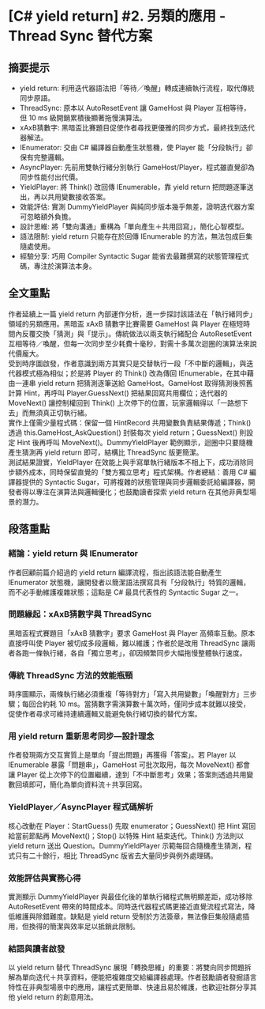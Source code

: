 # [C# yield return] #2. 另類的應用 - Thread Sync 替代方案

## 摘要提示
- yield return: 利用迭代器語法把「等待╱喚醒」轉成連續執行流程，取代傳統同步原語。  
- ThreadSync: 原本以 AutoResetEvent 讓 GameHost 與 Player 互相等待，但 10 ms 級開銷累積後顯著拖慢演算法。  
- xAxB猜數字: 黑暗盃比賽題目促使作者尋找更優雅的同步方式，最終找到迭代器解法。  
- IEnumerator: 交由 C# 編譯器自動產生狀態機，使 Player 能「分段執行」卻保有完整邏輯。  
- AsyncPlayer: 先前用雙執行緒分別執行 GameHost/Player，程式雖直覺卻為同步性能付出代價。  
- YieldPlayer: 將 Think() 改回傳 IEnumerable<HintRecord>，靠 yield return 把問題逐筆送出，再以共用變數接收答案。  
- 效能評估: 實測 DummyYieldPlayer 與純同步版本幾乎無差，證明迭代器方案可忽略額外負擔。  
- 設計思維: 將「雙向溝通」重構為「單向產生＋共用回寫」，簡化心智模型。  
- 語法限制: yield return 只能存在於回傳 IEnumerable<T> 的方法，無法包成巨集隨處使用。  
- 經驗分享: 巧用 Compiler Syntactic Sugar 能省去最難撰寫的狀態管理程式碼，專注於演算法本身。

## 全文重點
作者延續上一篇 yield return 內部運作分析，進一步探討該語法在「執行緒同步」領域的另類應用。黑暗盃 xAxB 猜數字比賽需要 GameHost 與 Player 在極短時間內反覆交換「猜測」與「提示」。傳統做法以兩支執行緒配合 AutoResetEvent 互相等待／喚醒，但每一次同步至少耗費十毫秒，對需十多萬次迴圈的演算法來說代價龐大。  
受到時序圖啟發，作者意識到兩方其實只是交替執行一段「不中斷的邏輯」，與迭代器模式極為相似；於是將 Player 的 Think() 改為傳回 IEnumerable<HintRecord>，在其中藉由一連串 yield return 把猜測逐筆送給 GameHost。GameHost 取得猜測後照舊計算 Hint，再呼叫 Player.GuessNext() 把結果回寫共用欄位；迭代器的 MoveNext() 讓控制權回到 Think() 上次停下的位置，玩家邏輯得以「一路想下去」而無須真正切執行緒。  
實作上僅需少量程式碼：保留一個 HintRecord 共用變數負責結果傳遞；Think() 透過 this.GameHost_AskQuestion() 封裝每次 yield return；GuessNext() 則設定 Hint 後再呼叫 MoveNext()。DummyYieldPlayer 範例顯示，迴圈中只要隨機產生猜測再 yield return 即可，結構比 ThreadSync 版更簡潔。  
測試結果證實，YieldPlayer 在效能上與手寫單執行緒版本不相上下，成功消除同步額外成本，同時保留直覺的「雙方獨立思考」程式架構。作者總結：善用 C# 編譯器提供的 Syntactic Sugar，可將複雜的狀態管理與同步邏輯委託給編譯器，開發者得以專注在演算法與邏輯優化；也鼓勵讀者探索 yield return 在其他非典型場景的潛力。

## 段落重點
### 緒論：yield return 與 IEnumerator
作者回顧前篇介紹過的 yield return 編譯流程，指出該語法能自動產生 IEnumerator 狀態機，讓開發者以簡潔語法撰寫具有「分段執行」特質的邏輯，而不必手動維護複雜狀態；這點是 C# 最具代表性的 Syntactic Sugar 之一。

### 問題緣起：xAxB猜數字與 ThreadSync
黑暗盃程式賽題目「xAxB 猜數字」要求 GameHost 與 Player 高頻率互動。原本直接呼叫使 Player 被切成多段邏輯，難以維護；作者於是改用 ThreadSync 讓兩者各跑一條執行緒，各自「獨立思考」，卻因頻繁同步大幅拖慢整體執行速度。

### 傳統 ThreadSync 方法的效能瓶頸
時序圖顯示，兩條執行緒必須重複「等待對方」「寫入共用變數」「喚醒對方」三步驟；每回合約耗 10 ms。當猜數字需演算數十萬次時，僅同步成本就難以接受，促使作者尋求可維持連續邏輯又能避免執行緒切換的替代方案。

### 用 yield return 重新思考同步—設計理念
作者發現兩方交互實質上是單向「提出問題」再獲得「答案」。若 Player 以 IEnumerable<HintRecord> 暴露「問題串」，GameHost 可批次取用，每次 MoveNext() 都會讓 Player 從上次停下的位置繼續，達到「不中斷思考」效果；答案則透過共用變數回填即可，簡化為單向資料流＋共享回寫。

### YieldPlayer／AsyncPlayer 程式碼解析
核心改動在 Player：StartGuess() 先取 enumerator；GuessNext() 把 Hint 寫回給當前節點再 MoveNext()；Stop() 以特殊 Hint 結束迭代。Think() 方法則以 yield return 送出 Question。DummyYieldPlayer 示範每回合隨機產生猜測，程式只有二十餘行，相比 ThreadSync 版省去大量同步與例外處理碼。

### 效能評估與實務心得
實測顯示 DummyYieldPlayer 與最佳化後的單執行緒程式無明顯差距，成功移除 AutoResetEvent 帶來的時間成本。同時迭代器程式碼更接近直覺流程式寫法，降低維護與除錯難度。缺點是 yield return 受制於方法簽章，無法像巨集般隨處插用，但換得的簡潔與效率足以抵銷此限制。

### 結語與讀者啟發
以 yield return 替代 ThreadSync 展現「轉換思維」的重要：將雙向同步問題拆解為單向迭代＋共享資料，便能把複雜度交給編譯器處理。作者鼓勵讀者發掘語言特性在非典型場景中的應用，讓程式更簡單、快速且易於維護，也歡迎社群分享其他 yield return 的創意用法。